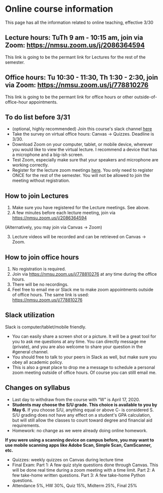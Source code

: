 # Online course information
This page has all the information related to online teaching, effective 3/30 

## Lecture hours: TuTh 9 am - 10:15 am, join via Zoom: https://nmsu.zoom.us/j/2086364594
This link is going to be the permant link for Lectures for the rest of the semester.
## Office hours: Tu 10:30 - 11:30, Th 1:30 - 2:30, join via Zoom: https://nmsu.zoom.us/j/778810276
This link is going to be the permant link for office hours or other outside-of-office-hour appointments.

## To do list before 3/31
* (optional, highly recommended) Join this course's slack channel [here](https://join.slack.com/t/nmsu-math377-spr2020/shared_invite/zt-czyllvna-wn~azu15QZAAv1w0GLU~gw)
* Take the survey on virtual office hours: Canvas -> Quizzes. Deadline is 3/30.
* Download Zoom on your computer, tablet, or mobile device, wherever you would like to view the virtual lecture. I recommend a device that has a microphone and a big-ish screen.
* Test Zoom, especially make sure that your speakers and microphone are working correctly. 
* Register for the lecture zoom meetings [here](https://nmsu.zoom.us/meeting/register/u5Uld-GqrTkjizWl_qlJ6bmhOf0MuO-eYg). You only need to register ONCE for the rest of the semester. You will not be allowed to join the meeting without registration.

## How to join Lectures
1. Make sure you have registered for the Lecture meetings. See above.
2. A few minutes before each lecture meeting, join via https://nmsu.zoom.us/j/2086364594

(Alternatively, you may join via Canvas -> Zoom) 

3. Lecture videos will be recorded and can be retrieved on Canvas -> Zoom. 

## How to join office hours
1. No registration is required.
2. Join via https://nmsu.zoom.us/j/778810276 at any time during the office hours.
3. There will be no recordings.
4. Feel free to email me or Slack me to make zoom appointments outside of office hours. The same link is used: https://nmsu.zoom.us/j/778810276

## Slack utilization
Slack is computer/tablet/mobile friendly. 
* You can easily share a screen shot or a picture. It will be a great tool for you to ask me questions at any time. You can directly message me (private), and you are also welcome to share your question in the #general channel. 
* You should free to talk to your peers in Slack as well, but make sure you obey all academic policy.
* This is also a great place to drop me a message to schedule a personal zoom meeting outside of office hours. Of course you can stilll email me.

## Changes on syllabus
* Last day to withdraw from the course with “W” is April 17, 2020.
* **Students may choose the S/U grade.  This choice is available to you by May 6.** If you choose S/U, anything equal or above C- is considered S. S/U grading does not have any effect on a student's GPA calculation, but will still allow the classes to count toward degree and financial aid requirements. 
* Homework: no change as we were already doing online homework. 

 **If you were using a scanning device on campus before, you may want to use mobile scanning apps like Adobe Scan, Simple Scan, CamScanner, etc.**

* Quizzes: weekly quizzes on Canvas during lecture time
* Final Exam: Part 1: A few quiz style questions done through Canvas. This will be done real time during a zoom meeting with a time limit. Part 2: A few take-home written questions. Part 3: A few take-home Python questions. 
* Attendance 5%, HW 30%, Quiz 15%, Midterm 25%, Final 25%

